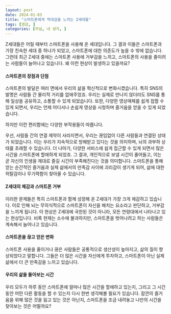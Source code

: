 ```yaml
---
layout: post
date: 2024-01-03
title: "스마트폰에게 적대감을 느끼는 Z세대들"
tags: [영감, ]
categories: [저널, 내 생각, ]
---
```



Z세대들은 어릴 때부터 스마트폰을 사용해 온 세대입니다. 그 결과 이들은 스마트폰과 가장 친숙한 세대 중 하나가 되었고, 스마트폰에 대한 의존도가 높을 수 밖에 없습니다. 그런데 최근 Z세대 중에는 스마트폰 사용에 거부감을 느끼고, 스마트폰의 사용을 줄이려는 사람들이 늘어나고 있습니다. 왜 이런 현상이 발생하고 있을까요?



#### 스마트폰의 장점과 단점


스마트폰의 발달은 여러 면에서 우리의 삶을 혁신적으로 변화시켰습니다. 특히 SNS의 발명은 사람들 간 물리적 거리를 없애주었죠. 우리는 실제로 만나지 않더라도 SNS를 통해 일상을 공유하고, 소통할 수 있게 되었습니다. 또한, 다양한 영상매체를 쉽게 접할 수 있게 되면서, 우리는 언제 어디서나 손쉽게 영상을 시청하며 즐거움을 얻을 수 있게 되었습니다.


하지만 이런 편리함에는 다양한 부작용들이 따릅니다.


우선, 사람들 간의 연결 제약이 사라지면서, 우리는 끊임없이 다른 사람들과 연결된 상태가 되었습니다. 이는 우리가 지속적으로 방해받고 있다는 것을 의미하며, 뇌의 과부하 상태를 초래할 수 있습니다. 더 나아가, 다양한 서비스에 쉽게 접근할 수 있게 되면서 많은 시간을 스마트폰에 할애하게 되었죠. 그 결과, 개인적으로 보낼 시간이 줄어들고, 이는 곧 자신의 인생을 제대로 즐길 시간이 부족해진다는 것을 의미합니다. 스마트폰을 통해 얻는 순간적인 즐거움과 실제 삶에서의 만족감 사이에 괴리감이 생기게 되어, 삶에 대한 허탈감이나 무기력함이 찾아올 수 있습니다.



#### Z세대의 체감과 스마트폰 거부


이러한 문제들은 특히 스마트폰과 함께 성장해 온 Z세대가 가장 크게 체감하고 있습니다. 이로 인해 뇌는 무의식적으로 스마트폰이 자신을 해치는 요소라고 판단하고, 거부감을 느끼게 됩니다. 이 현상은 Z세대에 국한된 것이 아니라, 모든 연령대에서 나타나고 있는 현상입니다. 비록 현재는 소수에 불과하지만, 스마트폰을 벗어나려고 하는 사람들은 계속해서 늘어나고 있습니다.



#### 스마트폰을 끊고 얻은 변화


스마트폰 사용을 줄이거나 끊은 사람들은 공통적으로 생산성이 높아지고, 삶의 질이 향상되었다고 말합니다. 그들은 더 많은 시간을 자신에게 투자하고, 스마트폰이 아닌 실제 삶에서 더 큰 만족감을 느끼고 있습니다.



#### 우리의 삶을 돌아보는 시간


우리 모두가 하루 동안 스마트폰에 얼마나 많은 시간을 할애하고 있는지, 그리고 그 시간 동안 어떤 다른 활동을 할 수 있는지 다시 한번 생각해볼 필요가 있습니다. 잠깐의 즐거움을 위해 많은 것을 잃고 있는 것은 아닌지, 스마트폰을 조금 내려놓고 나만의 시간을 찾아보는 것은 어떨까요?

